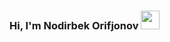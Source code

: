 ### Hi, I'm Nodirbek Orifjonov <img src="https://media.giphy.com/media/hvRJCLFzcasrR4ia7z/giphy.gif" width="30px">
